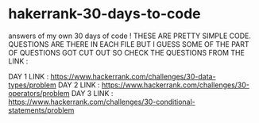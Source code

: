 # hakerrank-30-days-to-code
answers of my own 30 days of code !
THESE ARE PRETTY SIMPLE CODE.
QUESTIONS ARE THERE IN EACH FILE BUT I GUESS SOME OF THE PART OF QUESTIONS GOT CUT OUT SO CHECK THE QUESTIONS FROM THE LINK :

DAY 1 LINK : https://www.hackerrank.com/challenges/30-data-types/problem
DAY 2 LINK : https://www.hackerrank.com/challenges/30-operators/problem
DAY 3 LINK : https://www.hackerrank.com/challenges/30-conditional-statements/problem
